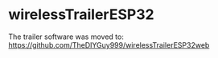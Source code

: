 # wirelessTrailerESP32

 The trailer software was moved to: https://github.com/TheDIYGuy999/wirelessTrailerESP32web
